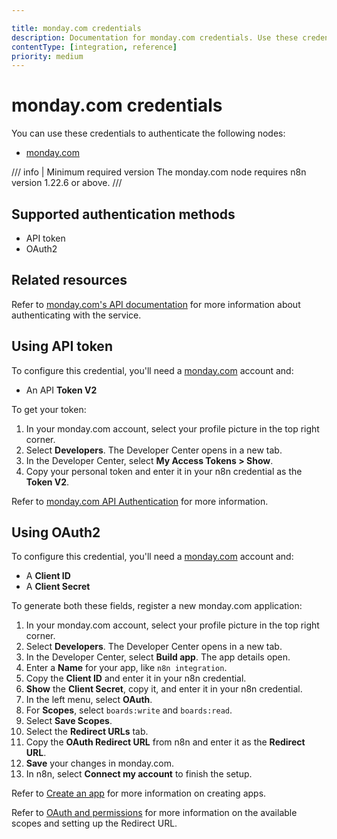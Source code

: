 ```yaml
---

title: monday.com credentials
description: Documentation for monday.com credentials. Use these credentials to authenticate monday.com in n8n, a workflow automation platform.
contentType: [integration, reference]
priority: medium
---
```


# monday.com credentials

You can use these credentials to authenticate the following nodes:

- [monday.com](/integrations/builtin/app-nodes/n8n-nodes-base.mondaycom.md)

/// info | Minimum required version
The monday.com node requires n8n version 1.22.6 or above.
///

## Supported authentication methods

- API token
- OAuth2

## Related resources

Refer to [monday.com's API documentation](https://developer.monday.com/api-reference/docs/basics) for more information about authenticating with the service.

## Using API token

To configure this credential, you'll need a [monday.com](https://monday.com/) account and:

- An API **Token V2**

To get your token:

1. In your monday.com account, select your profile picture in the top right corner.
2. Select **Developers**. The Developer Center opens in a new tab.
3. In the Developer Center, select **My Access Tokens > Show**.
4. Copy your personal token and enter it in your n8n credential as the **Token V2**.

Refer to [monday.com API Authentication](https://developer.monday.com/api-reference/docs/authentication) for more information.

## Using OAuth2

To configure this credential, you'll need a [monday.com](https://monday.com/) account and:

- A **Client ID**
- A **Client Secret**

To generate both these fields, register a new monday.com application:

1. In your monday.com account, select your profile picture in the top right corner.
2. Select **Developers**. The Developer Center opens in a new tab.
3. In the Developer Center, select **Build app**. The app details open.
4. Enter a **Name** for your app, like `n8n integration`.
5. Copy the **Client ID** and enter it in your n8n credential.
6. **Show** the **Client Secret**, copy it, and enter it in your n8n credential.
7. In the left menu, select **OAuth**.
8. For **Scopes**, select `boards:write` and `boards:read`.
9. Select **Save Scopes**.
10. Select the **Redirect URLs** tab.
11. Copy the **OAuth Redirect URL** from n8n and enter it as the **Redirect URL**.
12. **Save** your changes in monday.com.
13. In n8n, select **Connect my account** to finish the setup.

 Refer to [Create an app](https://developer.monday.com/apps/docs/create-an-app) for more information on creating apps.
 
 Refer to [OAuth and permissions](https://developer.monday.com/apps/docs/oauth) for more information on the available scopes and setting up the Redirect URL.
